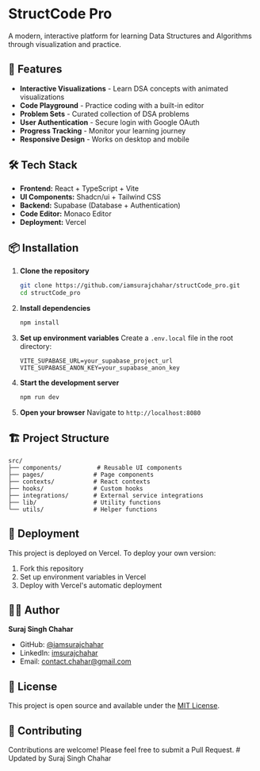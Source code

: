 # StructCode Pro

A modern, interactive platform for learning Data Structures and Algorithms through visualization and practice.

## 🚀 Features

- **Interactive Visualizations** - Learn DSA concepts with animated visualizations
- **Code Playground** - Practice coding with a built-in editor
- **Problem Sets** - Curated collection of DSA problems
- **User Authentication** - Secure login with Google OAuth
- **Progress Tracking** - Monitor your learning journey
- **Responsive Design** - Works on desktop and mobile

## 🛠️ Tech Stack

- **Frontend:** React + TypeScript + Vite
- **UI Components:** Shadcn/ui + Tailwind CSS
- **Backend:** Supabase (Database + Authentication)
- **Code Editor:** Monaco Editor
- **Deployment:** Vercel

## 📦 Installation

1. **Clone the repository**
   ```bash
   git clone https://github.com/iamsurajchahar/structCode_pro.git
   cd structCode_pro
   ```

2. **Install dependencies**
   ```bash
   npm install
   ```

3. **Set up environment variables**
   Create a `.env.local` file in the root directory:
   ```env
   VITE_SUPABASE_URL=your_supabase_project_url
   VITE_SUPABASE_ANON_KEY=your_supabase_anon_key
   ```

4. **Start the development server**
   ```bash
   npm run dev
   ```

5. **Open your browser**
   Navigate to `http://localhost:8080`

## 🏗️ Project Structure

```
src/
├── components/          # Reusable UI components
├── pages/              # Page components
├── contexts/           # React contexts
├── hooks/              # Custom hooks
├── integrations/       # External service integrations
├── lib/                # Utility functions
└── utils/              # Helper functions
```

## 🚀 Deployment

This project is deployed on Vercel. To deploy your own version:

1. Fork this repository
2. Set up environment variables in Vercel
3. Deploy with Vercel's automatic deployment

## 👨‍💻 Author

**Suraj Singh Chahar**
- GitHub: [@iamsurajchahar](https://github.com/iamsurajchahar)
- LinkedIn: [imsurajchahar](https://linkedin.com/in/imsurajchahar)
- Email: contact.chahar@gmail.com

## 📄 License

This project is open source and available under the [MIT License](LICENSE).

## 🤝 Contributing

Contributions are welcome! Please feel free to submit a Pull Request. #   U p d a t e d   b y   S u r a j   S i n g h   C h a h a r  
 